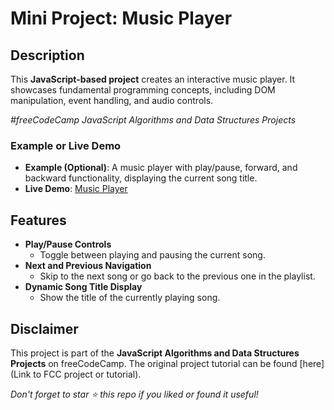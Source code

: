 # Mini Project: Music Player

## Description

This **JavaScript-based project** creates an interactive music player. It showcases fundamental programming concepts, including DOM manipulation, event handling, and audio controls.

_#freeCodeCamp JavaScript Algorithms and Data Structures Projects_

### Example or Live Demo

-   **Example (Optional)**: A music player with play/pause, forward, and backward functionality, displaying the current song title.
-   **Live Demo**: [Music Player](https://quintin-dev.github.io/JavaScript-Mini_Project-Music_Player/)

## Features

-   **Play/Pause Controls**
    -   Toggle between playing and pausing the current song.
-   **Next and Previous Navigation**
    -   Skip to the next song or go back to the previous one in the playlist.
-   **Dynamic Song Title Display**
    -   Show the title of the currently playing song.

## Disclaimer

This project is part of the **JavaScript Algorithms and Data Structures Projects** on freeCodeCamp. The original project tutorial can be found [here](Link to FCC project or tutorial).

_Don't forget to star ⭐ this repo if you liked or found it useful!_

